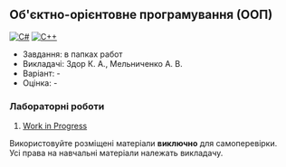 ## Об'єктно-орієнтовне програмування (ООП)

[![C#](https://img.shields.io/badge/c%23-purple?style=for-the-badge&logo=csharp&logoColor=white)](#) [![C++](https://img.shields.io/badge/C++-005494?style=for-the-badge&logo=cplusplus&logoColor=white)](#)

- Завдання: в папках работ
- Викладачі: Здор К. А., Мельниченко А. В.
- Варіант: - 
- Оцінка: -

### Лабораторні роботи
 1. [Work in Progress](google.com)<br>

Використовуйте розміщені матеріали **виключно** для самоперевірки.<br>
Усі права на навчальні матеріали належать викладачу.
